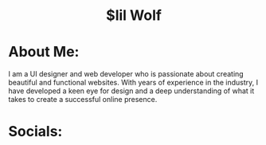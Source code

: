 <h1 align="center">$lil Wolf</h1>
<h1 align="left">About Me:</h1>
<p>I am a UI designer and web developer who is passionate about creating beautiful and functional websites. With years of experience in the industry, I have developed a keen eye for design and a deep understanding of what it takes to create a successful online presence.</p>
<h1>Socials:</h1>
<div>
  <img href="https://camo.githubusercontent.com/9c1f6abe034a366f0b32065ddd7016cfa744156cb1dfd111f9921ff04d9b21b5/68747470733a2f2f696d672e736869656c64732e696f2f62616467652f446973636f72642d2532333732383944412e7376673f6c6f676f3d646973636f7264266c6f676f436f6c6f723d7768697465">
</div>
